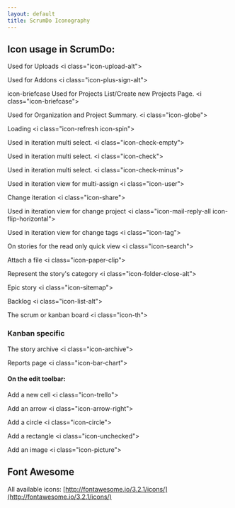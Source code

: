 ```yaml
---
layout: default
title: ScrumDo Iconography
---
```


## Icon usage in ScrumDo:

<i class="icon-upload-alt"></i>
Used for Uploads &lt;i class=&quot;icon-upload-alt&quot;&gt; 

<i class="icon-plus-sign-alt"></i>
Used for Addons &lt;i class=&quot;icon-plus-sign-alt&quot;&gt;    


<i class="icon-briefcase"></i> icon-briefcase
Used for Projects List/Create new Projects Page. &lt;i class=&quot;icon-briefcase&quot;&gt;    

<i class="icon-3x icon-globe"> </i>
Used for Organization and Project Summary. &lt;i class=&quot;icon-globe&quot;&gt;    

<i class="icon-3x icon-refresh icon-spin"> </i>
Loading &lt;i class=&quot;icon-refresh icon-spin&quot;&gt;  


<i class="icon-3x icon-check-empty"> </i>
Used in iteration multi select. &lt;i class=&quot;icon-check-empty&quot;&gt;    

<i class="icon-3x icon-check"> </i>
Used in iteration multi select. &lt;i class=&quot;icon-check&quot;&gt;    

<i class="icon-3x icon-check-minus"> </i>
Used in iteration multi select. &lt;i class=&quot;icon-check-minus&quot;&gt;    

<i class="icon-3x icon-user"> </i>
Used in iteration view for multi-assign &lt;i class=&quot;icon-user&quot;&gt;    

<i class="icon-3x icon-share"> </i>
Change iteration &lt;i class=&quot;icon-share&quot;&gt;    

<i class="icon-3x icon-mail-reply-all icon-flip-horizontal"> </i>
Used in iteration view for change project &lt;i class=&quot;icon-mail-reply-all icon-flip-horizontal&quot;&gt;    

<i class="icon-3x icon-tag"> </i>
Used in iteration view for change tags &lt;i class=&quot;icon-tag&quot;&gt;    

<i class="icon-3x icon-search"> </i>
On stories for the read only quick view &lt;i class=&quot;icon-search&quot;&gt;    

<i class="icon-3x icon-paper-clip"> </i>
Attach a file &lt;i class=&quot;icon-paper-clip&quot;&gt;    

<i class="icon-3x icon-folder-close-alt"> </i>
Represent the story's category &lt;i class=&quot;icon-folder-close-alt&quot;&gt;    

<i class="icon-3x icon-sitemap"> </i>
Epic story &lt;i class=&quot;icon-sitemap&quot;&gt;    

<i class="icon-3x icon-list-alt"> </i>
Backlog &lt;i class=&quot;icon-list-alt&quot;&gt;    

<i class="icon-3x icon-th"> </i>
The scrum or kanban board &lt;i class=&quot;icon-th&quot;&gt;    



### Kanban specific

<i class="icon-3x icon-archive"> </i>
The story archive &lt;i class=&quot;icon-archive&quot;&gt;    

<i class="icon-3x icon-bar-chart"> </i>
Reports page &lt;i class=&quot;icon-bar-chart&quot;&gt;    

#### On the edit toolbar:

<i class="icon-3x icon-trello"> </i>
Add a new cell &lt;i class=&quot;icon-trello&quot;&gt;    

<i class="icon-3x icon-arrow-right"> </i>
Add an arrow &lt;i class=&quot;icon-arrow-right&quot;&gt;    

<i class="icon-3x icon-circle"> </i>
Add a circle &lt;i class=&quot;icon-circle&quot;&gt;    

<i class="icon-3x icon-unchecked"> </i>
Add a rectangle &lt;i class=&quot;icon-unchecked&quot;&gt;    

<i class="icon-3x icon-picture"> </i>
Add an image &lt;i class=&quot;icon-picture&quot;&gt;    


## Font Awesome 
All available icons: [http://fontawesome.io/3.2.1/icons/](http://fontawesome.io/3.2.1/icons/)
